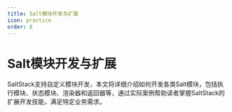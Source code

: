 ```yaml
---
title: Salt模块开发与扩展
icon: practice
order: 8
---
```


# Salt模块开发与扩展

SaltStack支持自定义模块开发，本文将详细介绍如何开发各类Salt模块，包括执行模块、状态模块、渲染器和返回器等，通过实际案例帮助读者掌握SaltStack的扩展开发技能，满足特定业务需求。
